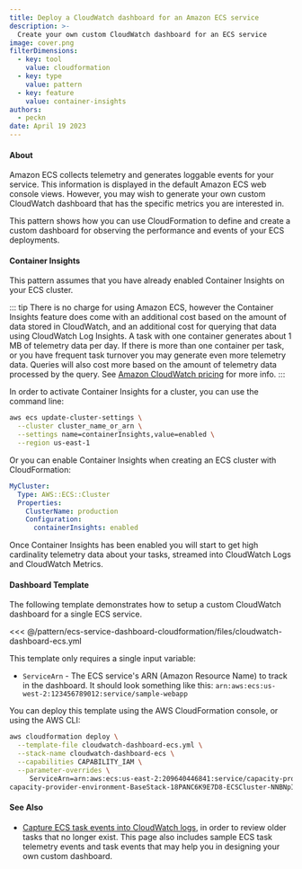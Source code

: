 ```yaml
---
title: Deploy a CloudWatch dashboard for an Amazon ECS service
description: >-
  Create your own custom CloudWatch dashboard for an ECS service
image: cover.png
filterDimensions:
  - key: tool
    value: cloudformation
  - key: type
    value: pattern
  - key: feature
    value: container-insights
authors:
  - peckn
date: April 19 2023
---
```


#### About

Amazon ECS collects telemetry and generates loggable events for your service. This information
is displayed in the default Amazon ECS web console views. However, you may wish to generate
your own custom CloudWatch dashboard that has the specific metrics you are interested in.

This pattern shows how you can use CloudFormation to define and create a custom dashboard
for observing the performance and events of your ECS deployments.

#### Container Insights

This pattern assumes that you have already enabled Container Insights on your ECS cluster.

::: tip
There is no charge for using Amazon ECS, however the Container Insights feature does come with an additional cost based on the amount of data stored in CloudWatch, and an additional cost for querying that data using CloudWatch Log Insights. A task with one container generates about 1 MB of telemetry data per day. If there is more than one container per task, or you have frequent task turnover you may generate even more telemetry data. Queries will also cost more based on the amount of telemetry data processed by the query. See [Amazon CloudWatch pricing](https://aws.amazon.com/cloudwatch/pricing/) for more info.
:::

In order to activate Container Insights for a cluster, you can use the command line:

```sh
aws ecs update-cluster-settings \
  --cluster cluster_name_or_arn \
  --settings name=containerInsights,value=enabled \
  --region us-east-1
```

Or you can enable Container Insights when creating an ECS cluster with CloudFormation:

```yml
MyCluster:
  Type: AWS::ECS::Cluster
  Properties:
    ClusterName: production
    Configuration:
      containerInsights: enabled
```

Once Container Insights has been enabled you will start to get high cardinality telemetry data about your tasks, streamed into CloudWatch Logs and CloudWatch Metrics.

#### Dashboard Template

The following template demonstrates how to setup a custom CloudWatch dashboard for a single ECS service.

<<< @/pattern/ecs-service-dashboard-cloudformation/files/cloudwatch-dashboard-ecs.yml

This template only requires a single input variable:

- `ServiceArn` - The ECS service's ARN (Amazon Resource Name) to track in the dashboard. It should look something like this: `arn:aws:ecs:us-west-2:123456789012:service/sample-webapp`

You can deploy this template using the AWS CloudFormation console, or using the AWS CLI:

```sh
aws cloudformation deploy \
  --template-file cloudwatch-dashboard-ecs.yml \
  --stack-name cloudwatch-dashboard-ecs \
  --capabilities CAPABILITY_IAM \
  --parameter-overrides \
     ServiceArn=arn:aws:ecs:us-east-2:209640446841:service/capacity-provider-environment-BaseStack-18PANC6K9E7D8-ECSCluster-NNBNpIh5AkZO/nginx-on-fargate
capacity-provider-environment-BaseStack-18PANC6K9E7D8-ECSCluster-NNBNpIh5AkZO
```

#### See Also

- [Capture ECS task events into CloudWatch logs](ecs-task-events-capture-cloudwatch), in order to review older tasks that no longer exist. This page also includes sample ECS task telemetry events and task events that may help you in designing your own custom dashboard.